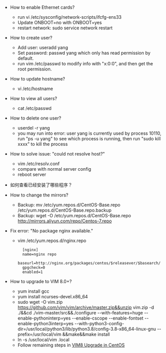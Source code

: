 * How to enable Ethernet cards?
  * run vi /etc/sysconfig/network-scripts/ifcfg-ens33
  * Update ONBOOT=no with ONBOOT=yes
  * restart network: sudo service network restart
* How to create user?
  * Add user: useradd yang
  * Set password: passwd yang which only has read permission by default.
  * run vim /etc/passwd to modify info with "x:0:0", and then get the root permission.
* How to update hostname?
  * vi /etc/hostname
* How to view all users?
  * cat /etc/passwd
* How to delete one user?
  * userdel -r yang
  * you may run into error: user yang is currently used by process 10110, run "ps -u yang" to see which process is running, then run "sudo kill xxxx" to kill the process
* How to solve issue: "could not resolve host?"
  * vim /etc/resolv.conf
  * compare with normal server config
  * reboot server
* 如何查看已经安装了哪些程序？
  
* How to change the mirrors?
  * Backup: mv /etc/yum.repos.d/CentOS-Base.repo /etc/yum.repos.d/CentOS-Base.repo.backup
  * Backup: wget -O /etc/yum.repos.d/CentOS-Base.repo http://mirrors.aliyun.com/repo/Centos-7.repo
* Fix error: "No package nginx available."
  * vim /etc/yum.repos.d/nginx.repo
    ```
      [nginx]
      name=nginx repo
      baseurl=http://nginx.org/packages/centos/$releasever/$basearch/
      gpgcheck=0
      enabled=1
    ```
* How to upgrade to VIM 8.0+?
  * yum install gcc
  * yum install ncurses-devel.x86_64
  * sudo wget -O vim.zip https://github.com/vim/vim/archive/master.zip&&unzip vim.zip -d ./&&cd ./vim-master/src&&./configure --with-features=huge --enable-pythoninterp=yes --enable-cscope --enable-fontset --enable-python3interp=yes --with-python3-config-dir=/usr/local/python3/lib/python3.8/config-3.8-x86_64-linux-gnu  --prefix=/usr/local/vim  &&make&&make install
  * ln -s /usr/local/vim .local
  * Follow remaining steps in [VIM8 Upgrade in CentOS](https://blog.csdn.net/Kexiii/article/details/83928540)